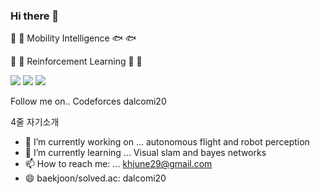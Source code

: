 ### Hi there 👋

🐳 :whale: Mobility Intelligence 🐟 :fish:

:robot: 🤖 Reinforcement Learning 🤖 🤖

<img src="https://img.shields.io/badge/C++-3766AB?style=flat-square&logo=C%2B%2B&logoColor=white"/></a>
<img src="https://img.shields.io/badge/UnrealEngine-0E1128?style=flat-square&logo=UnrealEngine&logoColor=white"/></a>
<img src="https://img.shields.io/badge/Pytorch-ED7014?style=flat-square&logo=PyTorch&logoColor=white"/></a>

Follow me on..
Codeforces dalcomi20

4줄 자기소개

- 🔭 I’m currently working on ... autonomous flight and robot perception
- 🌱 I’m currently learning ...
Visual slam and bayes networks
- 📫 How to reach me: ... khjune29@gmail.com
- 😄 baekjoon/solved.ac: dalcomi20
